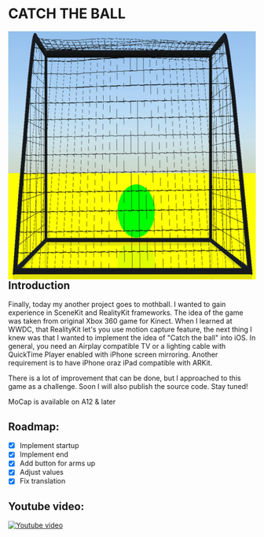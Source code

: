 # CATCH THE BALL

<img src="1024.png" align="right" />

## Introduction

Finally, today my another project goes to mothball. I wanted to gain experience in SceneKit and RealityKit frameworks. The idea of the game was taken from original Xbox 360 game for Kinect. When I learned at WWDC, that RealityKit let's you use motion capture feature, the next thing I knew was that I wanted to implement the idea of "Catch the ball" into iOS. In general, you need an Airplay compatible TV or a lighting cable with QuickTime Player enabled with iPhone screen mirroring. Another requirement is to have iPhone oraz iPad compatible with ARKit.

There is a lot of improvement that can be done, but I approached to this game as a challenge. Soon I will also publish the source code. Stay tuned!

MoCap is available on A12 & later

## Roadmap:

 * [x] Implement startup
 * [x] Implement end
 * [x] Add button for arms up
 * [x] Adjust values
 * [x] Fix translation

## Youtube video:

[![Youtube video](http://img.youtube.com/vi/eGq1SJBspK0/0.jpg)](http://www.youtube.com/watch?v=eGq1SJBspK0 "DEMO")
